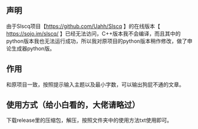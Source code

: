 ## 声明
由于Slscq项目【https://github.com/Uahh/Slscq 】的在线版本【 https://sojo.im/slscq/ 】已经无法访问，C++版本我不会编译，而且其中的python版本我也无法运行成功，所以我对原项目的python版本稍作修改，做了申论生成器python版。

## 作用
和原项目一致，按照提示输入主题以及最小字数，可以输出狗屁不通的文章。

## 使用方式（给小白看的，大佬请略过）
下载release里的压缩包，解压，按照文件夹中的使用方法txt使用即可。
